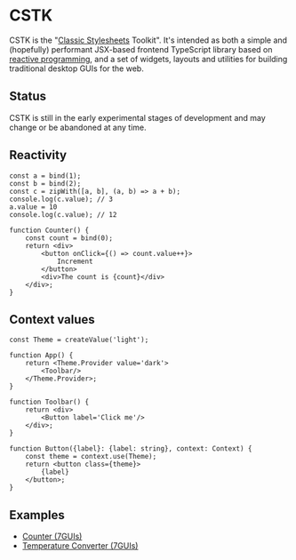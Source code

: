 # CSTK

CSTK is the "[Classic Stylesheets](https://github.com/nielssp/classic-stylesheets) Toolkit". It's intended as both a simple and (hopefully) performant JSX-based frontend TypeScript library based on [reactive programming](https://en.wikipedia.org/wiki/Reactive_programming), and a set of widgets, layouts and utilities for building traditional desktop GUIs for the web.

## Status

CSTK is still in the early experimental stages of development and may change or be abandoned at any time.

## Reactivity

```tsx
const a = bind(1);
const b = bind(2);
const c = zipWith([a, b], (a, b) => a + b);
console.log(c.value); // 3
a.value = 10
console.log(c.value); // 12
```

```tsx
function Counter() {
    const count = bind(0);
    return <div>
        <button onClick={() => count.value++}>
            Increment
        </button>
        <div>The count is {count}</div>
    </div>;
}
```

## Context values

```tsx
const Theme = createValue('light');

function App() {
    return <Theme.Provider value='dark'>
        <Toolbar/>
    </Theme.Provider>;
}

function Toolbar() {
    return <div>
        <Button label='Click me'/>
    </div>;
}

function Button({label}: {label: string}, context: Context) {
    const theme = context.use(Theme);
    return <button class={theme}>
        {label}
    </button>;
}
```

## Examples

- [Counter (7GUIs)](https://codesandbox.io/s/cstk-counter-7guis-jmugil?file=/index.tsx)
- [Temperature Converter (7GUIs)](https://codesandbox.io/s/cstk-temperature-converter-7guis-o0w7pg?file=/index.tsx)

